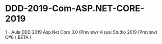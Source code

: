 # DDD-2019-Com-ASP.NET-CORE-2019
1 - Aula DDD 2019 Asp.Net Core 3.0    (Preview) Visual Studio 2019 (Preview) C#8 ( BETA )
